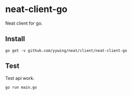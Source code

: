 # neat-client-go

Neat client for go.

## Install

```
go get -v github.com/yywing/neat/client/neat-client-go
```

## Test

Test api work.

```shell
go run main.go
```
